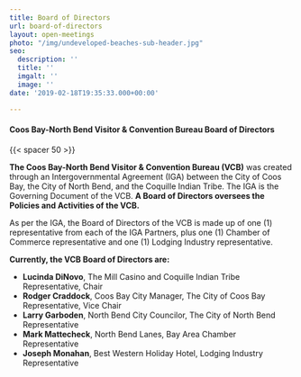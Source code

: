 ```yaml
---
title: Board of Directors
url: board-of-directors
layout: open-meetings
photo: "/img/undeveloped-beaches-sub-header.jpg"
seo:
  description: ''
  title: ''
  imgalt: ''
  image: ''
date: '2019-02-18T19:35:33.000+00:00'

---
```

#### Coos Bay-North Bend Visitor & Convention Bureau Board of Directors

{{< spacer 50 >}}

**The Coos Bay-North Bend Visitor & Convention Bureau (VCB)** was created through an Intergovernmental Agreement (IGA) between the City of Coos Bay, the City of North Bend, and the Coquille Indian Tribe. The IGA is the Governing Document of the VCB. **A Board of Directors oversees the Policies and Activities of the VCB.**

As per the IGA, the Board of Directors of the VCB is made up of one (1) representative from each of the IGA Partners, plus one (1) Chamber of Commerce representative and one (1) Lodging Industry representative.

**Currently, the VCB Board of Directors are:**

* **Lucinda DiNovo**, The Mill Casino and Coquille Indian Tribe Representative, Chair
* **Rodger Craddock**, Coos Bay City Manager, The City of Coos Bay Representative, Vice Chair
* **Larry Garboden**, North Bend City Councilor, The City of North Bend Representative
* **Mark Mattecheck**, North Bend Lanes, Bay Area Chamber Representative
* **Joseph Monahan**, Best Western Holiday Hotel, Lodging Industry Representative
